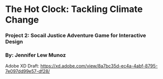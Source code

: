 # The Hot Clock: Tackling Climate Change
### Project 2: Socail Justice Adventure Game for Interactive Design
### By: Jennifer Lew Munoz

Adobe XD Draft: https://xd.adobe.com/view/8a7bc35d-ec4a-4abf-8795-7e097dd99e57-df28/

